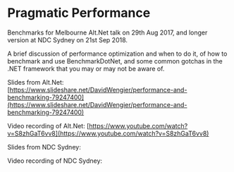 # Pragmatic Performance

Benchmarks for Melbourne Alt.Net talk on 29th Aug 2017, and longer version at NDC Sydney on 21st Sep 2018.

A brief discussion of performance optimization and when to do it, of how to benchmark and use BenchmarkDotNet, and some common gotchas in the .NET framework that you may or may not be aware of.

Slides from Alt.Net:
[https://www.slideshare.net/DavidWengier/performance-and-benchmarking-79247400](https://www.slideshare.net/DavidWengier/performance-and-benchmarking-79247400)

Video recording of Alt.Net: [https://www.youtube.com/watch?v=S8zhGaT6vv8](https://www.youtube.com/watch?v=S8zhGaT6vv8)

Slides from NDC Sydney:

Video recording of NDC Sydney: 